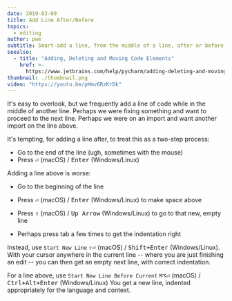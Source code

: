 ```yaml
---
date: 2019-03-09
title: Add Line After/Before
topics:
  - editing
author: pwe
subtitle: Smart-add a line, from the middle of a line, after or before the current line.
seealso:
  - title: "Adding, Deleting and Moving Code Elements"
    href: >-
      https://www.jetbrains.com/help/pycharm/adding-deleting-and-moving-lines.html
thumbnail: ./thumbnail.png
video: "https://youtu.be/pHmv6RzKrDk"
---
```


It's easy to overlook, but we frequently add a line of code while in the middle of another line. Perhaps we were fixing something and want to proceed to the next line. Perhaps we were on an import and want another import on the line above.

It's tempting, for adding a line after, to treat this as a two-step process:

- Go to the end of the line (ugh, sometimes with the mouse)
- Press <kbd>⏎</kbd> (macOS) / <kbd>Enter</kbd> (Windows/Linux)

Adding a line above is worse:

- Go to the beginning of the line
- Press <kbd>⏎</kbd> (macOS) / <kbd>Enter</kbd> (Windows/Linux) to make space above
- Press <kbd>↑</kbd> (macOS) / <kbd>Up Arrow</kbd> (Windows/Linux) to go to that new, empty line

- Perhaps press tab a few times to get the indentation right

Instead, use `Start New Line` <kbd>⇧⏎</kbd> (macOS) / <kbd>Shift+Enter</kbd> (Windows/Linux). With your cursor anywhere in the current line -- where you are just finishing an edit -- you can then get an empty next line, with correct indentation.

For a line above, use `Start New Line Before Current` <kbd>⌘⌥⏎</kbd> (macOS) / <kbd>Ctrl+Alt+Enter</kbd> (Windows/Linux) You get a new line, indented appropriately for the language and context.

